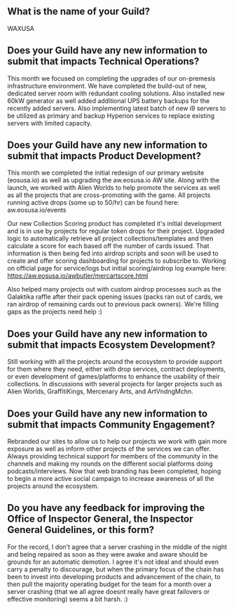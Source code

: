 ## What is the name of your Guild?

WAXUSA

## Does your Guild have any new information to submit that impacts Technical Operations?

This month we focused on completing the upgrades of our on-premesis infrastructure environment.  We have completed the build-out of new, dedicated server room with redundant cooling solutions.  Also installed new 60kW generator as well added additional UPS battery backups for the recently added servers.  Also implementing latest batch of new i9 servers to be utilized as primary and backup Hyperion services to replace existing servers with limited capacity.

## Does your Guild have any new information to submit that impacts Product Development?

This month we completed the initial redesign of our primary website (eosusa.io) as well as upgrading the aw.eosusa.io AW site.  Along with the launch, we worked with Alien Worlds to help promote the services as well as all the projects that are cross-promoting with the game.  All projects running active drops (some up to 50/hr) can be found here:  aw.eosusa.io/events

Our new Collection Scoring product has completed it's initial development and is in use by projects for regular token drops for their project.  Upgraded logic to automatically retrieve all project collections/templates and then calculate a score for each based off the number of cards issued.  That information is then being fed into airdrop scripts and soon will be used to create and offer scoring dashboarding for projects to subscribe to.  Working on official page for service/logs but initial scoring/airdrop log example here:  https://aw.eosusa.io/awbutler/mercartscore.html

Also helped many projects out with custom airdrop processes such as the Galaktika raffle after their pack opening issues (packs ran out of cards, we ran airdrop of remaining cards out to previous pack owners).  We're filling gaps as the projects need help :)

## Does your Guild have any new information to submit that impacts Ecosystem Development?

Still working with all the projects around the ecosystem to provide support for them where they need, either with drop services, contract deployments, or even development of games/platforms to enhance the usability of their collections.  In discussions with several projects for larger projects such as Alien Worlds, GraffitiKings, Mercenary Arts, and ArtVndngMchn.

## Does your Guild have any new information to submit that impacts Community Engagement?

Rebranded our sites to allow us to help our projects we work with gain more exposure as well as inform other projects of the services we can offer.  Always providing technical support for members of the community in the channels and making my rounds on the different social platforms doing podcasts/interviews.  Now that web branding has been completed, hoping to begin a more active social campaign to increase awareness of all the projects around the ecosystem.

## Do you have any feedback for improving the Office of Inspector General, the Inspector General Guidelines, or this form?

For the record, I don't agree that a server crashing in the middle of the night and being repaired as soon as they were awake and aware should be grounds for an automatic demotion.  I agree it's not ideal and should even carry a penalty to discourage, but when the primary focus of the chain has been to invest into developing products and advancement of the chain, to then pull the majority operating budget for the team for a month over a server crashing (that we all agree doesnt really have great failovers or effective monitoring) seems a bit harsh. :) 

